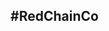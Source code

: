 ## #RedChainCo

<!-- Lorem ipsum dolor sit amet, consectetur adipisicing elit. Neque, voluptas tempora laudantium dicta laborum officia quo eos fugit! Facere adipisci debitis iste nulla facilis perspiciatis voluptates delectus corrupti sint rem. -->